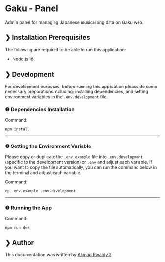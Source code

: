 # Gaku - Panel
Admin panel for managing Japanese music/song data on Gaku web.

## &#10095; Installation Prerequisites
The following are required to be able to run this application:
- Node.js 18

## &#10095; Development
For development purposes, before running this application please do some necessary preparations including: installing dependencies, and setting environment variables in the `.env.development` file.

### &#10102; Dependencies Installation
   Command:
   ```shell
   npm install
   ```
   ___

### &#10103; Setting the Environment Variable
Please copy or duplicate the `.env.example` file into `.env.development` (specific to the development version) or `.env` and adjust each variable. If you want to copy the file automatically, you can run the command below in the terminal and adjust each variable.

Command:
   ```shell
   cp .env.example .env.development
   ```
   ---

### &#10104; Running the App
   Command:
   ```shell
   npm run dev
   ```

## &#10095; Author
This documentation was written by [Ahmad Rivaldy S](https://rivaldy.net)